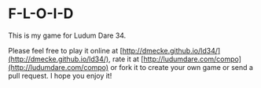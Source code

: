 # F-L-O-I-D

This is my game for Ludum Dare 34.

Please feel free to play it online at [http://dmecke.github.io/ld34/](http://dmecke.github.io/ld34/), rate it at [http://ludumdare.com/compo](http://ludumdare.com/compo) or fork it to create your own game or send a pull request. I hope you enjoy it!
